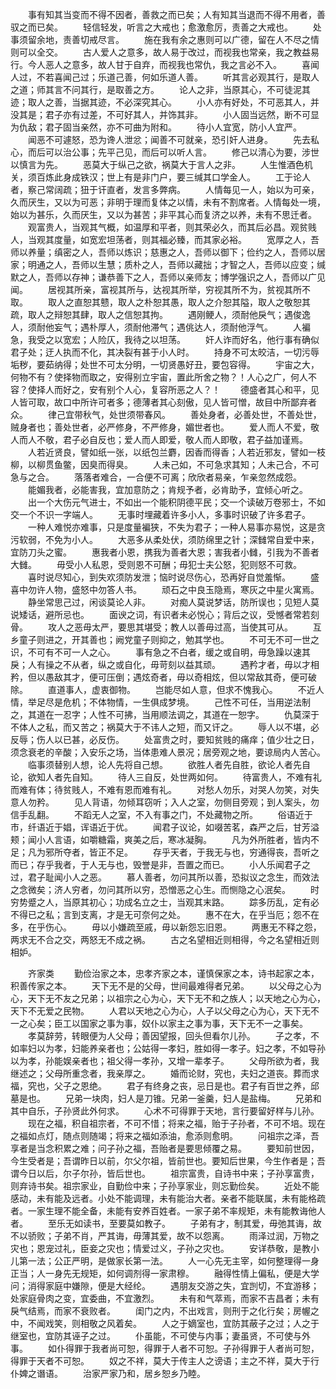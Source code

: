 <!-- { "loadSidebar": true } -->
　　事有知其当变而不得不因者，善救之而已矣；人有知其当退而不得不用者，善驭之而已矣。 
　　轻信轻发，听言之大戒也；愈激愈厉，责善之大戒也。 
　　处事须留余地，责善切戒尽言。 
　　施在我有余之惠则可以广德，留在人不尽之情则可以全交。 
　　古人爱人之意多，故人易于改过，而视我也常亲，我之教益易行。今人恶人之意多，故人甘于自弃，而视我也常仇，我之言必不入。 
　　喜闻人过，不若喜闻己过；乐道己善，何如乐道人善。 
　　听其言必观其行，是取人之道；师其言不问其行，是取善之方。 
　　论人之非，当原其心，不可徒泥其迹；取人之善，当据其迹，不必深究其心。 
　　小人亦有好处，不可恶其人，并没其是；君子亦有过差，不可好其人，并饰其非。 
　　小人固当远然，断不可显为仇敌；君子固当亲然，亦不可曲为附和。 
　　待小人宜宽，防小人宜严。 
　　闻恶不可遽怒，恐为谗人泄忿；闻善不可就亲，恐引奸人进身。 
　　先去私心，而后可以治公事；先平己见，而后可以听人言。 
　　修己以清心为要，涉世以慎言为先。 
　　恶莫大于纵己之欲，祸莫大于言人之非。 
　　人生惟酒色机关，须百炼此身成铁汉；世上有是非门户，要三缄其口学金人。 
　　工于论人者，察己常阔疏；狃于讦直者，发言多弊病。 
　　人情每见一人，始以为可亲，久而厌生，又以为可恶；非明于理而复体之以情，未有不割席者。人情每处一境，始以为甚乐，久而厌生，又以为甚苦；非平其心而复济之以养，未有不思迁者。 
　　观富贵人，当观其气概，如温厚和平者，则其荣必久，而其后必昌。观贫贱人，当观其度量，如宽宏坦荡者，则其福必臻，而其家必裕。 
　　宽厚之人，吾师以养量；缜密之人，吾师以炼识；慈惠之人，吾师以御下；俭约之人，吾师以居家；明通之人，吾师以生慧；质朴之人，吾师以藏拙；才智之人，吾师以应变；缄默之人，吾师以存神；谦恭善下之人，吾师以亲师友；博学强识之人，吾师以广见闻。 
　　居视其所亲，富视其所与，达视其所举，穷视其所不为，贫视其所不取。 
　　取人之直恕其戆，取人之朴恕其愚，取人之介恕其隘，取人之敬恕其疏，取人之辩恕其肆，取人之信恕其拘。 
　　遇刚鲠人，须耐他戾气；遇俊逸人，须耐他妄气；遇朴厚人，须耐他滞气；遇佻达人，须耐他浮气。 
　　人褊急，我受之以宽宏；人险仄，我待之以坦荡。 
　　奸人诈而好名，他行事有确似君子处；迂人执而不化，其决裂有甚于小人时。 
　　持身不可太皎洁，一切污辱垢秽，要茹纳得；处世不可太分明，一切贤愚好丑，要包容得。 
　　宇宙之大，何物不有？使择物而取之，安得别立宇宙，置此所舍之物？！人心之广，何人不容？使择人而好之，安有别个人心，复容所恶之人？！ 
　　德盛者其心和平，见人皆可取，故口中所许可者多；德薄者其心刻傲，见人皆可憎，故目中所鄙弃者众。 
　　律己宜带秋气，处世须带春风。 
　　善处身者，必善处世，不善处世，贼身者也；善处世者，必严修身，不严修身，媚世者也。 
　　爱人而人不爱，敬人而人不敬，君子必自反也；爱人而人即爱，敬人而人即敬，君子益加谨焉。 
　　人若近贤良，譬如纸一张，以纸包兰麝，因香而得香；人若近邪友，譬如一枝柳，以柳贯鱼鳖，因臭而得臭。 
　　人未己如，不可急求其知；人未己合，不可急与之合。 
　　落落者难合，一合便不可离；欣欣者易亲，乍亲忽然成怨。 
　　能媚我者，必能害我，宜加意防之；肯规予者，必肯助予，宜倾心听之。 
　　出一个大伤元气进士，不如出一个能积阴德平民；交一个读破万卷邪士，不如交一个不识一字端人。 
　　无事时埋藏着许多小人，多事时识破了许多君子。 
　　一种人难悦亦难事，只是度量褊狭，不失为君子；一种人易事亦易悦，这是贪污软弱，不免为小人。 
　　大恶多从柔处伏，须防绵里之针；深雠常自爱中来，宜防刀头之蜜。 
　　惠我者小恩，携我为善者大恩；害我者小雠，引我为不善者大雠。 
　　毋受小人私恩，受则恩不可酬；毋犯士夫公怒，犯则怒不可救。 
　　喜时说尽知心，到失欢须防发泄；恼时说尽伤心，恐再好自觉羞惭。 
　　盛喜中勿许人物，盛怒中勿答人书。 
　　顽石之中良玉隐焉，寒灰之中星火寓焉。 
　　静坐常思己过，闲谈莫论人非。 
　　对痴人莫说梦话，防所误也；见短人莫说矮话，避所忌也。 
　　面谀之词，有识者未必悦心；背后之议，受憾者常若刻骨。 
　　攻人之恶毋太严，要思其堪受；教人以善毋过高，当使其可从。 
　　互乡童子则进之，开其善也；阙党童子则抑之，勉其学也。 
　　不可无不可一世之识，不可有不可一人之心。 
　　事有急之不白者，缓之或自明，毋急躁以速其戾；人有操之不从者，纵之或自化，毋苛刻以益其顽。 
　　遇矜才者，毋以才相矜，但以愚敌其才，便可压倒；遇炫奇者，毋以奇相炫，但以常敌其奇，便可破除。 
　　直道事人，虚衷御物。 
　　岂能尽如人意，但求不愧我心。 
　　不近人情，举足尽是危机；不体物情，一生俱成梦境。 
　　己性不可任，当用逆法制之，其道在一忍字；人性不可拂，当用顺法调之，其道在一恕字。 
　　仇莫深于不体人之私，而又苦之；祸莫大于不讳人之短，而又讦之。 
　　辱人以不堪，必反辱；伤人以已甚，必反伤。 
　　处富贵之时，要知贫贱的痛痒；值少壮之日，须念衰老的辛酸；入安乐之场，当体患难人景况；居旁观之地，要谅局内人苦心。 
　　临事须替别人想，论人先将自己想。 
　　欲胜人者先自胜，欲论人者先自论，欲知人者先自知。 
　　待人三自反，处世两如何。 
　　待富贵人，不难有礼而难有体；待贫贱人，不难有恩而难有礼。 
　　对愁人勿乐，对哭人勿笑，对失意人勿矜。 
　　见人背语，勿倾耳窃听；入人之室，勿侧目旁观；到人案头，勿信手乱翻。 
　　不蹈无人之室，不入有事之门，不处藏物之所。 
　　俗语近于市，纤语近于娼，诨语近于优。 
　　闻君子议论，如啜苦茗，森严之后，甘芳溢颊；闻小人言语，如嚼糖霜，爽美之后，寒冰凝胸。 
　　凡为外所胜者，皆内不足；凡为邪所夺者，皆正不足。 
　　存乎天者，于我无与也，穷通得丧，吾听之而已；存乎我者，于人无与也，毁誉是非，吾置之而已。 
　　小人乐闻君子之过，君子耻闻小人之恶。 
　　慕人善者，勿问其所以善，恐拟议之念生，而效法之念微矣；济人穷者，勿问其所以穷，恐憎恶之心生。而恻隐之心泯矣。 
　　时穷势蹙之人，当原其初心；功成名立之士，当观其末路。 
　　踪多历乱，定有必不得已之私；言到支离，才是无可奈何之处。 
　　惠不在大，在乎当厄；怨不在多，在乎伤心。 
　　毋以小嫌疏至戚，毋以新怨忘旧恩。 
　　两惠无不释之怨，两求无不合之交，两怒无不成之祸。 
　　古之名望相近则相得，今之名望相近则相妒。 

　　齐家类 
　　勤俭治家之本，忠孝齐家之本，谨慎保家之本，诗书起家之本，积善传家之本。 
　　天下无不是的父母，世间最难得者兄弟。 
　　以父母之心为心，天下无不友之兄弟；以祖宗之心为心，天下无不和之族人；以天地之心为心，天下不无爱之民物。 
　　人君以天地之心为心，人子以父母之心为心，天下无不一之心矣；臣工以国家之事为事，奴仆以家主之事为事，天下无不一之事矣。 
　　孝莫辞劳，转眼便为人父母；善因望报，回头但看尔儿孙。 
　　子之孝，不如率妇以为孝，妇能养亲者也；公姑得一孝妇，胜如得一孝子。妇之孝，不如导孙以为孝，孙能娱亲者也；祖父得一孝孙，又增一辈孝子。 
　　父母所欲为者，我继述之；父母所重念者，我亲厚之。 
　　婚而论财，究也，夫妇之道丧。葬而求福，究也，父子之恩绝。 
　　君子有终身之丧，忌日是也。君子有百世之养，邱墓是也。 
　　兄弟一块肉，妇人是刀锥。兄弟一釜羹，妇人是盐梅。 
　　兄弟和其中自乐，子孙贤此外何求。 
　　心术不可得罪于天地，言行要留好样与儿孙。 
　　现在之福，积自祖宗者，不可不惜；将来之福，贻于子孙者，不可不培。现在之福如点灯，随点则随竭；将来之福如添油，愈添则愈明。 
　　问祖宗之泽，吾享者是当念积累之难；问子孙之福，吾贻者是要思倾覆之易。 
　　要知前世因，今生受者是；吾谓昨日以前，尔父尔祖，皆前世也。要知后世果，今生作者是；吾谓今日以后，尔子尔孙，皆后世也。 
　　祖宗富贵，自诗书中来；子孙享富贵，则弃诗书矣。祖宗家业，自勤俭中来；子孙享家业，则忘勤俭矣。 
　　近处不能感动，未有能及远者。小处不能调理，未有能治大者。亲者不能联属，未有能格疏者。一家生理不能全备，未能有安养百姓者。一家子弟不率规矩，未有能教诲他人者。 
　　至乐无如读书，至要莫如教子。 
　　子弟有才，制其爱，毋弛其诲，故不以骄败；子弟不肖，严其诲，毋薄其爱，故不以怨离。 
　　雨泽过润，万物之灾也；恩宠过礼，臣妾之灾也；情爱过义，子孙之灾也。 
　　安详恭敬，是教小儿第一法；公正严明，是做家长第一法。 
　　人一心先无主宰，如何整理得一身正当；人一身先无规矩，如何调剂得一家肃穆。 
　　融得性情上偏私，便是大学问；消得家庭中嫌隙，便是大经纶。 
　　遇朋友交游之失，宜剀切，不宜游移；处家庭骨肉之变，宜委曲，不宜激烈。 
　　未有和气萃焉，而家不吉昌者；未有戾气结焉，而家不衰败者。 
　　闺门之内，不出戏言，则刑于之化行矣；房幄之中，不闻戏笑，则相敬之风着矣。 
　　人之于嫡室也，宜防其蔽子之过；人之于继室也，宜防其诬子之过。 
　　仆虽能，不可使与内事；妻虽贤，不可使与外事。 
　　如仆得罪于我者尚可恕，得罪于人者不可恕。子孙得罪于人者尚可恕，得罪于天者不可恕。 
　　奴之不祥，莫大于传主人之谤语；主之不祥，莫大于行仆婢之谮语。 
　　治家严家乃和，居乡恕乡乃睦。 
